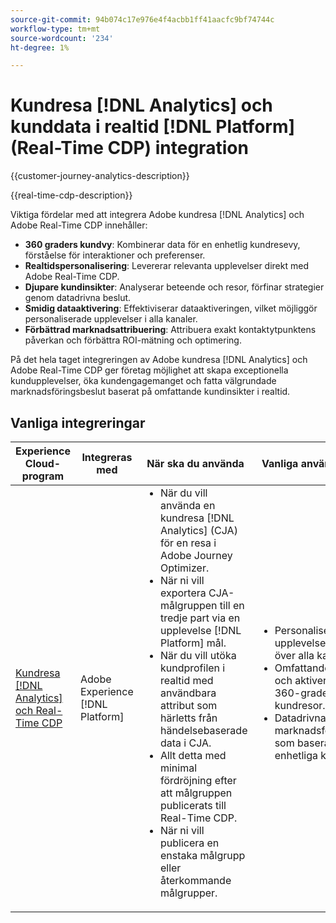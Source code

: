 ```yaml
---
source-git-commit: 94b074c17e976e4f4acbb1ff41aacfc9bf74744c
workflow-type: tm+mt
source-wordcount: '234'
ht-degree: 1%

---
```



# Kundresa [!DNL Analytics] och kunddata i realtid [!DNL Platform] (Real-Time CDP) integration

{{customer-journey-analytics-description}}

{{real-time-cdp-description}}

Viktiga fördelar med att integrera Adobe kundresa [!DNL Analytics] och Adobe Real-Time CDP innehåller\:

+ **360 graders kundvy**: Kombinerar data för en enhetlig kundresevy, förståelse för interaktioner och preferenser.
+ **Realtidspersonalisering**: Levererar relevanta upplevelser direkt med Adobe Real-Time CDP.
+ **Djupare kundinsikter**: Analyserar beteende och resor, förfinar strategier genom datadrivna beslut.
+ **Smidig dataaktivering**: Effektiviserar dataaktiveringen, vilket möjliggör personaliserade upplevelser i alla kanaler.
+ **Förbättrad marknadsattribuering**: Attribuera exakt kontaktytpunktens påverkan och förbättra ROI-mätning och optimering.

På det hela taget integreringen av Adobe kundresa [!DNL Analytics] och Adobe Real-Time CDP ger företag möjlighet att skapa exceptionella kundupplevelser, öka kundengagemanget och fatta välgrundade marknadsföringsbeslut baserat på omfattande kundinsikter i realtid.

## Vanliga integreringar

<table>
    <thead>
        <tr>
            <th>Experience Cloud-program</th>
            <th>Integreras med</th>
            <th>När ska du använda</th>
            <th>Vanliga användningsfall</th>
        </tr>
    </thead>
    <tbody>
        <tr>
            <td><a href="https://experienceleague.adobe.com/docs/customer-journey-analytics-learn/tutorials/components/audiences/audience-publishing-for-cja.html" target="_blank" rel="noreferrer">Kundresa [!DNL Analytics] och Real-Time CDP</a></td>
            <td>Adobe Experience [!DNL Platform]</td>
            <td>
                <ul style="margin-top: 0;">
                    <li>När du vill använda en kundresa [!DNL Analytics] (CJA) för en resa i Adobe Journey Optimizer.</li>
                    <li>När ni vill exportera CJA-målgruppen till en tredje part via en upplevelse [!DNL Platform] mål.</li>
                    <li>När du vill utöka kundprofilen i realtid med användbara attribut som härletts från händelsebaserade data i CJA.</li>
                    <li>Allt detta med minimal fördröjning efter att målgruppen publicerats till Real-Time CDP.</li>
                    <li>När ni vill publicera en enstaka målgrupp eller återkommande målgrupper.</li>
                </ul>
            </td>
            <td>
              <ul style="margin-top: 0;">
                <li>Personaliserade upplevelser i realtid över alla kanaler.</li>
                <li>Omfattande analys och aktivering av 360-graders kundresor.</li>
                <li>Datadrivna marknadsföringsbeslut som baseras på enhetliga kunddata.</li>
              </ul>
            </td>
        </tr>        
    </tbody>          
</table>
